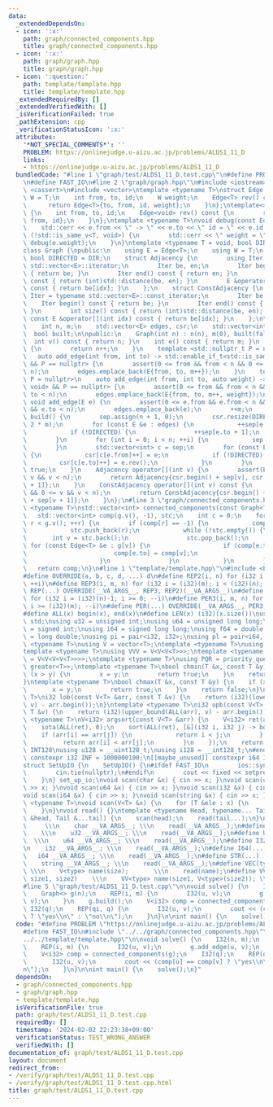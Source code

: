 ```yaml
---
data:
  _extendedDependsOn:
  - icon: ':x:'
    path: graph/connected_components.hpp
    title: graph/connected_components.hpp
  - icon: ':x:'
    path: graph/graph.hpp
    title: graph/graph.hpp
  - icon: ':question:'
    path: template/template.hpp
    title: template/template.hpp
  _extendedRequiredBy: []
  _extendedVerifiedWith: []
  _isVerificationFailed: true
  _pathExtension: cpp
  _verificationStatusIcon: ':x:'
  attributes:
    '*NOT_SPECIAL_COMMENTS*': ''
    PROBLEM: https://onlinejudge.u-aizu.ac.jp/problems/ALDS1_11_D
    links:
    - https://onlinejudge.u-aizu.ac.jp/problems/ALDS1_11_D
  bundledCode: "#line 1 \"graph/test/ALDS1_11_D.test.cpp\"\n#define PROBLEM \"https://onlinejudge.u-aizu.ac.jp/problems/ALDS1_11_D\"\
    \n#define FAST_IO\n#line 2 \"graph/graph.hpp\"\n#include <iostream>\n#include\
    \ <cassert>\n#include <vector>\ntemplate <typename T>\nstruct Edge {\n    using\
    \ W = T;\n    int from, to, id;\n    W weight;\n    Edge<T> rev() const {\n  \
    \      return Edge<T>{to, from, id, weight};\n    }\n};\ntemplate<>\nstruct Edge<void>\
    \ {\n    int from, to, id;\n    Edge<void> rev() const {\n        return Edge<void>{to,\
    \ from, id};\n    }\n};\ntemplate <typename T>\nvoid debug(const Edge<T> &e) {\n\
    \    std::cerr << e.from << \" -> \" << e.to << \" id = \" << e.id;\n    if constexpr\
    \ (!std::is_same_v<T, void>) {\n        std::cerr << \" weight = \";\n       \
    \ debug(e.weight);\n    }\n}\ntemplate <typename T = void, bool DIR = false>\n\
    class Graph {\npublic:\n    using E = Edge<T>;\n    using W = T;\n    static constexpr\
    \ bool DIRECTED = DIR;\n    struct Adjacency {\n        using Iter = typename\
    \ std::vector<E>::iterator;\n        Iter be, en;\n        Iter begin() const\
    \ { return be; }\n        Iter end() const { return en; }\n        int size()\
    \ const { return (int)std::distance(be, en); }\n        E &operator[](int idx)\
    \ const { return be[idx]; }\n    };\n    struct ConstAdjacency {\n        using\
    \ Iter = typename std::vector<E>::const_iterator;\n        Iter be, en;\n    \
    \    Iter begin() const { return be; }\n        Iter end() const { return en;\
    \ }\n        int size() const { return (int)std::distance(be, en); }\n       \
    \ const E &operator[](int idx) const { return be[idx]; }\n    };\n\nprivate:\n\
    \    int n, m;\n    std::vector<E> edges, csr;\n    std::vector<int> sep;\n  \
    \  bool built;\n\npublic:\n    Graph(int n) : n(n), m(0), built(false) {}\n  \
    \  int v() const { return n; }\n    int e() const { return m; }\n    int add_vertex()\
    \ {\n        return n++;\n    }\n    template <std::nullptr_t P = nullptr>\n \
    \   auto add_edge(int from, int to) -> std::enable_if_t<std::is_same_v<T, void>\
    \ && P == nullptr> {\n        assert(0 <= from && from < n && 0 <= to && to <\
    \ n);\n        edges.emplace_back(E{from, to, m++});\n    }\n    template <std::nullptr_t\
    \ P = nullptr>\n    auto add_edge(int from, int to, auto weight) -> std::enable_if_t<!std::is_same_v<T,\
    \ void> && P == nullptr> {\n        assert(0 <= from && from < n && 0 <= to &&\
    \ to < n);\n        edges.emplace_back(E{from, to, m++, weight});\n    }\n   \
    \ void add_edge(E e) {\n        assert(0 <= e.from && e.from < n && 0 <= e.to\
    \ && e.to < n);\n        edges.emplace_back(e);\n        ++m;\n    }\n    void\
    \ build() {\n        sep.assign(n + 1, 0);\n        csr.resize(DIRECTED ? m :\
    \ 2 * m);\n        for (const E &e : edges) {\n            ++sep[e.from + 1];\n\
    \            if (!DIRECTED) {\n                ++sep[e.to + 1];\n            }\n\
    \        }\n        for (int i = 0; i < n; ++i) {\n            sep[i + 1] += sep[i];\n\
    \        }\n        std::vector<int> c = sep;\n        for (const E &e : edges)\
    \ {\n            csr[c[e.from]++] = e;\n            if (!DIRECTED) {\n       \
    \         csr[c[e.to]++] = e.rev();\n            }\n        }\n        built =\
    \ true;\n    }\n    Adjacency operator[](int v) {\n        assert(built && 0 <=\
    \ v && v < n);\n        return Adjacency{csr.begin() + sep[v], csr.begin() + sep[v\
    \ + 1]};\n    }\n    ConstAdjacency operator[](int v) const {\n        assert(built\
    \ && 0 <= v && v < n);\n        return ConstAdjacency{csr.begin() + sep[v], csr.begin()\
    \ + sep[v + 1]};\n    }\n};\n#line 3 \"graph/connected_components.hpp\"\ntemplate\
    \ <typename T>\nstd::vector<int> connected_components(const Graph<T> &g) {\n \
    \   std::vector<int> comp(g.v(), -1), stc;\n    int c = 0;\n    for (int r = 0;\
    \ r < g.v(); ++r) {\n        if (comp[r] == -1) {\n            comp[r] = c++;\n\
    \            stc.push_back(r);\n            while (!stc.empty()) {\n         \
    \       int v = stc.back();\n                stc.pop_back();\n               \
    \ for (const Edge<T> &e : g[v]) {\n                    if (comp[e.to] == -1) {\n\
    \                        comp[e.to] = comp[v];\n                        stc.push_back(e.to);\n\
    \                    }\n                }\n            }\n        }\n    }\n \
    \   return comp;\n}\n#line 1 \"template/template.hpp\"\n#include <bits/stdc++.h>\n\
    #define OVERRIDE(a, b, c, d, ...) d\n#define REP2(i, n) for (i32 i = 0; i < (i32)(n);\
    \ ++i)\n#define REP3(i, m, n) for (i32 i = (i32)(m); i < (i32)(n); ++i)\n#define\
    \ REP(...) OVERRIDE(__VA_ARGS__, REP3, REP2)(__VA_ARGS__)\n#define PER2(i, n)\
    \ for (i32 i = (i32)(n)-1; i >= 0; --i)\n#define PER3(i, m, n) for (i32 i = (i32)(n)-1;\
    \ i >= (i32)(m); --i)\n#define PER(...) OVERRIDE(__VA_ARGS__, PER3, PER2)(__VA_ARGS__)\n\
    #define ALL(x) begin(x), end(x)\n#define LEN(x) (i32)(x.size())\nusing namespace\
    \ std;\nusing u32 = unsigned int;\nusing u64 = unsigned long long;\nusing i32\
    \ = signed int;\nusing i64 = signed long long;\nusing f64 = double;\nusing f80\
    \ = long double;\nusing pi = pair<i32, i32>;\nusing pl = pair<i64, i64>;\ntemplate\
    \ <typename T>\nusing V = vector<T>;\ntemplate <typename T>\nusing VV = V<V<T>>;\n\
    template <typename T>\nusing VVV = V<V<V<T>>>;\ntemplate <typename T>\nusing VVVV\
    \ = V<V<V<V<T>>>>;\ntemplate <typename T>\nusing PQR = priority_queue<T, V<T>,\
    \ greater<T>>;\ntemplate <typename T>\nbool chmin(T &x, const T &y) {\n    if\
    \ (x > y) {\n        x = y;\n        return true;\n    }\n    return false;\n\
    }\ntemplate <typename T>\nbool chmax(T &x, const T &y) {\n    if (x < y) {\n \
    \       x = y;\n        return true;\n    }\n    return false;\n}\ntemplate <typename\
    \ T>\ni32 lob(const V<T> &arr, const T &v) {\n    return (i32)(lower_bound(ALL(arr),\
    \ v) - arr.begin());\n}\ntemplate <typename T>\ni32 upb(const V<T> &arr, const\
    \ T &v) {\n    return (i32)(upper_bound(ALL(arr), v) - arr.begin());\n}\ntemplate\
    \ <typename T>\nV<i32> argsort(const V<T> &arr) {\n    V<i32> ret(arr.size());\n\
    \    iota(ALL(ret), 0);\n    sort(ALL(ret), [&](i32 i, i32 j) -> bool {\n    \
    \    if (arr[i] == arr[j]) {\n            return i < j;\n        } else {\n  \
    \          return arr[i] < arr[j];\n        }\n    });\n    return ret;\n}\n#ifdef\
    \ INT128\nusing u128 = __uint128_t;\nusing i128 = __int128_t;\n#endif\n[[maybe_unused]]\
    \ constexpr i32 INF = 1000000100;\n[[maybe_unused]] constexpr i64 INF64 = 3000000000000000100;\n\
    struct SetUpIO {\n    SetUpIO() {\n#ifdef FAST_IO\n        ios::sync_with_stdio(false);\n\
    \        cin.tie(nullptr);\n#endif\n        cout << fixed << setprecision(15);\n\
    \    }\n} set_up_io;\nvoid scan(char &x) { cin >> x; }\nvoid scan(u32 &x) { cin\
    \ >> x; }\nvoid scan(u64 &x) { cin >> x; }\nvoid scan(i32 &x) { cin >> x; }\n\
    void scan(i64 &x) { cin >> x; }\nvoid scan(string &x) { cin >> x; }\ntemplate\
    \ <typename T>\nvoid scan(V<T> &x) {\n    for (T &ele : x) {\n        scan(ele);\n\
    \    }\n}\nvoid read() {}\ntemplate <typename Head, typename... Tail>\nvoid read(Head\
    \ &head, Tail &...tail) {\n    scan(head);\n    read(tail...);\n}\n#define CHAR(...)\
    \     \\\n    char __VA_ARGS__; \\\n    read(__VA_ARGS__);\n#define U32(...) \
    \    \\\n    u32 __VA_ARGS__; \\\n    read(__VA_ARGS__);\n#define U64(...)   \
    \  \\\n    u64 __VA_ARGS__; \\\n    read(__VA_ARGS__);\n#define I32(...)     \\\
    \n    i32 __VA_ARGS__; \\\n    read(__VA_ARGS__);\n#define I64(...)     \\\n \
    \   i64 __VA_ARGS__; \\\n    read(__VA_ARGS__);\n#define STR(...)        \\\n\
    \    string __VA_ARGS__; \\\n    read(__VA_ARGS__);\n#define VEC(type, name, size)\
    \ \\\n    V<type> name(size);       \\\n    read(name);\n#define VVEC(type, name,\
    \ size1, size2)    \\\n    VV<type> name(size1, V<type>(size2)); \\\n    read(name);\n\
    #line 5 \"graph/test/ALDS1_11_D.test.cpp\"\n\nvoid solve() {\n    I32(n, m);\n\
    \    Graph<> g(n);\n    REP(i, m) {\n        I32(u, v);\n        g.add_edge(u,\
    \ v);\n    }\n    g.build();\n    V<i32> comp = connected_components(g);\n   \
    \ I32(q);\n    REP(qi, q) {\n        I32(u, v);\n        cout << (comp[u] == comp[v]\
    \ ? \"yes\\n\" : \"no\\n\");\n    }\n}\n\nint main() {\n    solve();\n}\n"
  code: "#define PROBLEM \"https://onlinejudge.u-aizu.ac.jp/problems/ALDS1_11_D\"\n\
    #define FAST_IO\n#include \"../../graph/connected_components.hpp\"\n#include \"\
    ../../template/template.hpp\"\n\nvoid solve() {\n    I32(n, m);\n    Graph<> g(n);\n\
    \    REP(i, m) {\n        I32(u, v);\n        g.add_edge(u, v);\n    }\n    g.build();\n\
    \    V<i32> comp = connected_components(g);\n    I32(q);\n    REP(qi, q) {\n \
    \       I32(u, v);\n        cout << (comp[u] == comp[v] ? \"yes\\n\" : \"no\\\
    n\");\n    }\n}\n\nint main() {\n    solve();\n}"
  dependsOn:
  - graph/connected_components.hpp
  - graph/graph.hpp
  - template/template.hpp
  isVerificationFile: true
  path: graph/test/ALDS1_11_D.test.cpp
  requiredBy: []
  timestamp: '2024-02-02 22:23:38+09:00'
  verificationStatus: TEST_WRONG_ANSWER
  verifiedWith: []
documentation_of: graph/test/ALDS1_11_D.test.cpp
layout: document
redirect_from:
- /verify/graph/test/ALDS1_11_D.test.cpp
- /verify/graph/test/ALDS1_11_D.test.cpp.html
title: graph/test/ALDS1_11_D.test.cpp
---
```

